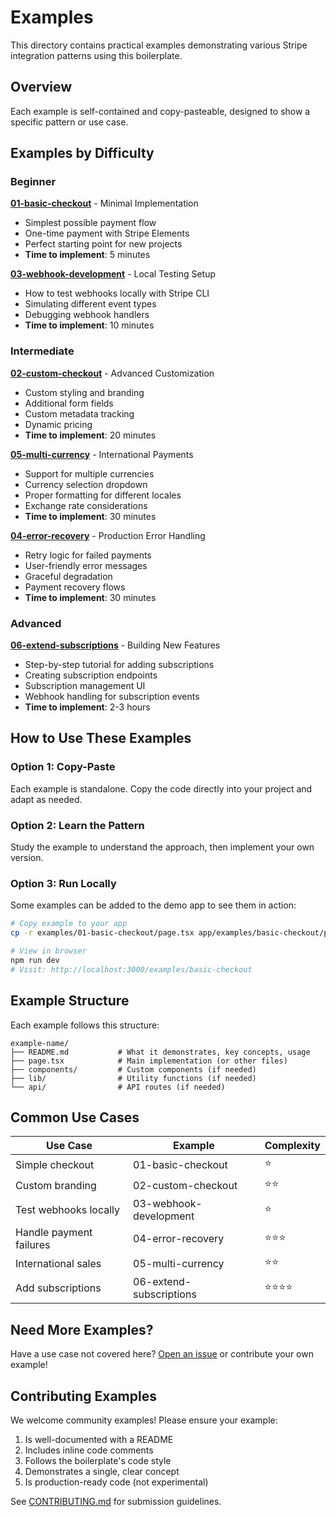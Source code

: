 # Examples

This directory contains practical examples demonstrating various Stripe integration patterns using this boilerplate.

## Overview

Each example is self-contained and copy-pasteable, designed to show a specific pattern or use case.

## Examples by Difficulty

### Beginner

**[01-basic-checkout](./01-basic-checkout/)** - Minimal Implementation
- Simplest possible payment flow
- One-time payment with Stripe Elements
- Perfect starting point for new projects
- **Time to implement**: 5 minutes

**[03-webhook-development](./03-webhook-development/)** - Local Testing Setup
- How to test webhooks locally with Stripe CLI
- Simulating different event types
- Debugging webhook handlers
- **Time to implement**: 10 minutes

### Intermediate

**[02-custom-checkout](./02-custom-checkout/)** - Advanced Customization
- Custom styling and branding
- Additional form fields
- Custom metadata tracking
- Dynamic pricing
- **Time to implement**: 20 minutes

**[05-multi-currency](./05-multi-currency/)** - International Payments
- Support for multiple currencies
- Currency selection dropdown
- Proper formatting for different locales
- Exchange rate considerations
- **Time to implement**: 30 minutes

**[04-error-recovery](./04-error-recovery/)** - Production Error Handling
- Retry logic for failed payments
- User-friendly error messages
- Graceful degradation
- Payment recovery flows
- **Time to implement**: 30 minutes

### Advanced

**[06-extend-subscriptions](./06-extend-subscriptions/)** - Building New Features
- Step-by-step tutorial for adding subscriptions
- Creating subscription endpoints
- Subscription management UI
- Webhook handling for subscription events
- **Time to implement**: 2-3 hours

## How to Use These Examples

### Option 1: Copy-Paste
Each example is standalone. Copy the code directly into your project and adapt as needed.

### Option 2: Learn the Pattern
Study the example to understand the approach, then implement your own version.

### Option 3: Run Locally
Some examples can be added to the demo app to see them in action:

```bash
# Copy example to your app
cp -r examples/01-basic-checkout/page.tsx app/examples/basic-checkout/page.tsx

# View in browser
npm run dev
# Visit: http://localhost:3000/examples/basic-checkout
```

## Example Structure

Each example follows this structure:

```
example-name/
├── README.md           # What it demonstrates, key concepts, usage
├── page.tsx            # Main implementation (or other files)
├── components/         # Custom components (if needed)
├── lib/                # Utility functions (if needed)
└── api/                # API routes (if needed)
```

## Common Use Cases

| Use Case | Example | Complexity |
|----------|---------|------------|
| Simple checkout | 01-basic-checkout | ⭐ |
| Custom branding | 02-custom-checkout | ⭐⭐ |
| Test webhooks locally | 03-webhook-development | ⭐ |
| Handle payment failures | 04-error-recovery | ⭐⭐⭐ |
| International sales | 05-multi-currency | ⭐⭐ |
| Add subscriptions | 06-extend-subscriptions | ⭐⭐⭐⭐ |

## Need More Examples?

Have a use case not covered here? [Open an issue](https://github.com/triepod-ai/stripe-integration-boilerplate/issues) or contribute your own example!

## Contributing Examples

We welcome community examples! Please ensure your example:

1. Is well-documented with a README
2. Includes inline code comments
3. Follows the boilerplate's code style
4. Demonstrates a single, clear concept
5. Is production-ready code (not experimental)

See [CONTRIBUTING.md](../CONTRIBUTING.md) for submission guidelines.
